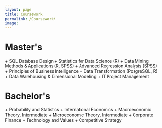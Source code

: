 ```yaml
---
layout: page
title: Coursework
permalink: /Coursework/
image: 
---
```


<h1>Master's</h1>
+ SQL Database Design
+ Statistics for Data Science (R)
+ Data Mining Methods & Applications (R, SPSS)
+ Advanced Regression Analysis (SPSS)
+ Principles of Business Intelligence
+ Data Transformation (PosgreSQL, R)
+ Data Warehousing & Dimensional Modeling
+ IT Project Management

<h1>Bachelor's</h1>
+ Probability and Statistics
+ International Economics
+ Macroeconomic Theory, Intermediate
+ Microeconomic Theory, Intermediate
+ Corporate Finance
+ Technology and Values
+ Competitive Strategy
